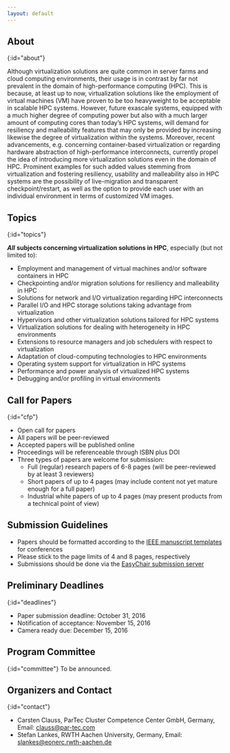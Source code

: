 ```yaml
---
layout: default
---
```


## About
{:id="about"}

Although virtualization solutions are quite common in server farms and cloud computing environments, their usage is in contrast by far not prevalent in the domain of high-performance computing (HPC).
This is because, at least up to now, virtualization solutions like the employment of virtual machines (VM) have proven to be too heavyweight to be acceptable in scalable HPC systems.
However, future exascale systems, equipped with a much higher degree of computing power but also with a much larger amount of computing cores than today’s HPC systems, will demand for resiliency and malleability features that may only be provided by increasing likewise the degree of virtualization within the systems.
Moreover, recent advancements, e.g. concerning container-based virtualization or regarding hardware abstraction of high-performance interconnects, currently propel the idea of introducing more virtualization solutions even in the domain of HPC.
Prominent examples for such added values stemming from virtualization and fostering resiliency, usability and malleability also in HPC systems are the possibility of live-migration and transparent checkpoint/restart, as well as the option to provide each user with an individual environment in terms of customized VM images.


## Topics
{:id="topics"}

___All___ __subjects concerning virtualization solutions in HPC__, especially (but not limited to):

* Employment and management of virtual machines and/or software containers in HPC
* Checkpointing and/or migration solutions for resiliency and malleability in HPC
* Solutions for network and I/O virtualization regarding HPC interconnects
* Parallel I/O and HPC storage solutions taking advantage from virtualization
* Hypervisors and other virtualization solutions tailored for HPC systems
* Virtualization solutions for dealing with heterogeneity in HPC environments
* Extensions to resource managers and job schedulers with respect to virtualization
* Adaptation of cloud-computing technologies to HPC environments
* Operating system support for virtualization in HPC systems
* Performance and power analysis of virtualized HPC systems
* Debugging and/or profiling in virtual environments


## Call for Papers
{:id="cfp"}

* Open call for papers
* All papers will be peer-reviewed
* Accepted papers will be published online
* Proceedings will be referenceable through ISBN plus DOI
* Three types of papers are welcome for submission:
  * Full (regular) research papers of 6-8 pages (will be peer-reviewed by at least 3 reviewers)
  * Short papers of up to 4 pages (may include content not yet mature enough for a full paper)
  * Industrial white papers of up to 4 pages (may present products from a technical point of view)


## Submission Guidelines

* Papers should be formatted according to the [IEEE manuscript templates](http://www.ieee.org/conferences_events/conferences/publishing/templates.html) for conferences
* Please stick to the page limits of 4 and 8 pages, respectively
* Submissions should be done via the [EasyChair submission server](https://easychair.org/conferences/?conf=visorhpc2017)


## Preliminary Deadlines
{:id="deadlines"}

* Paper submission deadline:		October 31, 2016
* Notification of acceptance:		November 15, 2016
* Camera ready due:			December 15, 2016


## Program Committee
{:id="committee"}
To be announced.


## Organizers and Contact
{:id="contact"}

* Carsten Clauss, ParTec Cluster Competence Center GmbH, Germany, Email: <clauss@par-tec.com>
* Stefan Lankes, RWTH Aachen University, Germany, Email: <slankes@eonerc.rwth-aachen.de>
